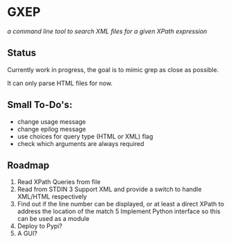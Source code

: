 # GXEP
_a command line tool to search XML files for a given XPath expression_

## Status
Currently work in progress, the goal is to mimic grep as close as possible.

It can only parse HTML files for now.

## Small To-Do's:
* change usage message
* change epilog message
* use choices for query type (HTML or XML) flag
* check which arguments are always required

## Roadmap
1. Read XPath Queries from file
2. Read from STDIN
3 Support XML and provide a switch to handle XML/HTML respectively
4. Find out if the line number can be displayed, or at least a direct XPath to address the location of the match
5 Implement Python interface so this can be used as a module
6. Deploy to Pypi?
7. A GUI?
